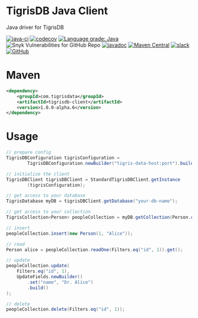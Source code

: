 # TigrisDB Java Client

Java driver for TigrisDB

[![java-ci](https://github.com/tigrisdata/tigrisdb-client-java/actions/workflows/java-ci.yml/badge.svg?branch=main)](https://github.com/tigrisdata/tigrisdb-client-java/actions/workflows/java-ci.yml)
[![codecov](https://codecov.io/gh/tigrisdata/tigrisdb-client-java/branch/main/graph/badge.svg)](https://codecov.io/gh/tigrisdata/tigrisdb-client-java)
[![Language grade: Java](https://img.shields.io/lgtm/grade/java/g/tigrisdata/tigrisdb-client-java.svg?logo=lgtm&logoWidth=18)](https://lgtm.com/projects/g/tigrisdata/tigrisdb-client-java/context:java)
![Snyk Vulnerabilities for GitHub Repo](https://img.shields.io/snyk/vulnerabilities/github/tigrisdata/tigrisdb-client-java)
[![javadoc](https://javadoc.io/badge2/com.tigrisdata/tigrisdb-client/javadoc.svg)](https://javadoc.io/doc/com.tigrisdata/tigrisdb-client)
[![Maven Central](https://img.shields.io/maven-central/v/com.tigrisdata/tigrisdb-client-java)](https://mvnrepository.com/artifact/com.tigrisdata/tigrisdb-client)
[![slack](https://img.shields.io/badge/Slack-4A154B?style=for-the-badge&logo=slack&logoColor=white)](https://join.slack.com/t/tigrisdatacommunity/shared_invite/zt-16fn5ogio-OjxJlgttJIV0ZDywcBItJQ)
[![GitHub](https://img.shields.io/github/license/tigrisdata/tigrisdb-client-java)](https://github.com/tigrisdata/tigrisdb-client-java/blob/main/LICENSE)

# Maven

```xml
<dependency>
    <groupId>com.tigrisdata</groupId>
    <artifactId>tigrisdb-client</artifactId>
    <version>1.0.0-alpha.6</version>
</dependency>
```

# Usage
```java
// prepare config
TigrisDBConfiguration tigrisConfiguration = 
        TigrisDBConfiguration.newBuilder("tigris-data-host:port").build();

// initialize the client
TigrisDBClient tigrisDBClient = StandardTigrisDBClient.getInstance
        (tigrisConfiguration);

// get access to your database
TigrisDatabase myDB = tigrisDBClient.getDatabase("your-db-name");

// get access to your collection
TigrisCollection<Person> peopleCollection = myDB.getCollection(Person.class);

// insert
peopleCollection.insert(new Person(1, "Alice"));

// read
Person alice = peopleCollection.readOne(Filters.eq("id", 1)).get();

// update
peopleCollection.update(
    Filters.eq("id", 1),
    UpdateFields.newBuilder()
        .set("name", "Dr. Alice")
        .build()
);

// delete
peopleCollection.delete(Filters.eq("id", 1));
```
